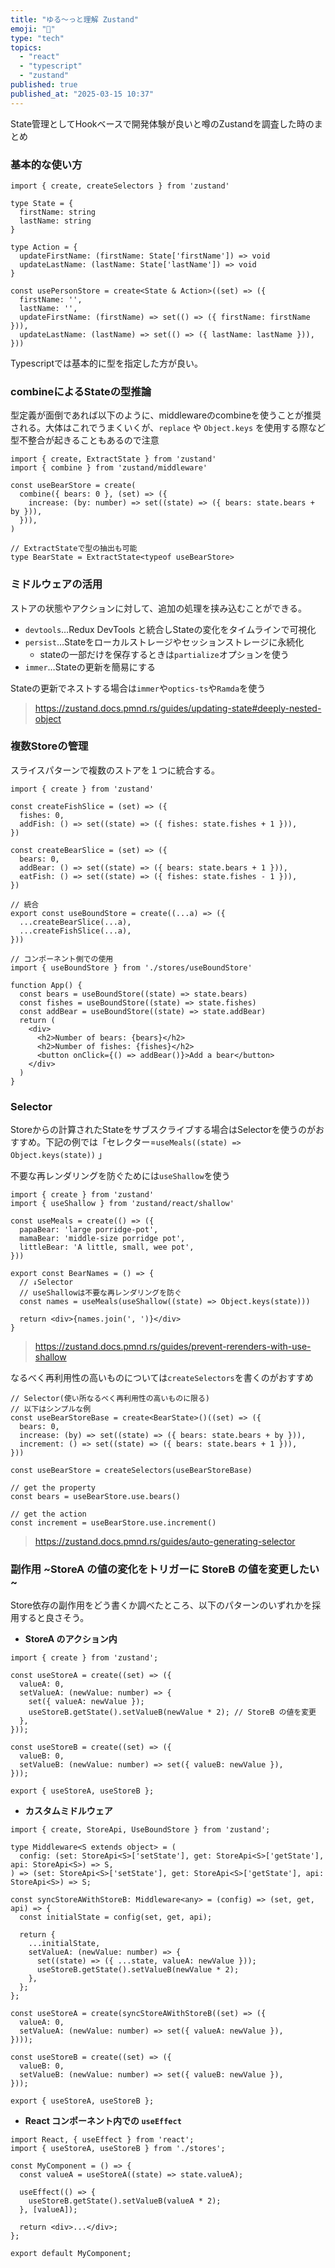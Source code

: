 ```yaml
---
title: "ゆる〜っと理解 Zustand"
emoji: "🧸"
type: "tech"
topics:
  - "react"
  - "typescript"
  - "zustand"
published: true
published_at: "2025-03-15 10:37"
---
```


State管理としてHookベースで開発体験が良いと噂のZustandを調査した時のまとめ

### 基本的な使い方

```tsx
import { create, createSelectors } from 'zustand'

type State = {
  firstName: string
  lastName: string
}

type Action = {
  updateFirstName: (firstName: State['firstName']) => void
  updateLastName: (lastName: State['lastName']) => void
}

const usePersonStore = create<State & Action>((set) => ({
  firstName: '',
  lastName: '',
  updateFirstName: (firstName) => set(() => ({ firstName: firstName })),
  updateLastName: (lastName) => set(() => ({ lastName: lastName })),
}))
```

Typescriptでは基本的に型を指定した方が良い。

### combineによるStateの型推論

型定義が面倒であれば以下のように、middlewareのcombineを使うことが推奨される。大体はこれでうまくいくが、`replace` や `Object.keys` を使用する際など型不整合が起きることもあるので注意

```tsx
import { create, ExtractState } from 'zustand'
import { combine } from 'zustand/middleware'

const useBearStore = create(
  combine({ bears: 0 }, (set) => ({
    increase: (by: number) => set((state) => ({ bears: state.bears + by })),
  })),
)

// ExtractStateで型の抽出も可能
type BearState = ExtractState<typeof useBearStore>
```

### ミドルウェアの活用

ストアの状態やアクションに対して、追加の処理を挟み込むことができる。

- `devtools`…Redux DevTools と統合しStateの変化をタイムラインで可視化
- `persist`…Stateをローカルストレージやセッションストレージに永続化
    - stateの一部だけを保存するときは`partialize`オプションを使う
- `immer`…Stateの更新を簡易にする

Stateの更新でネストする場合は`immer`や`optics-ts`や`Ramda`を使う

> https://zustand.docs.pmnd.rs/guides/updating-state#deeply-nested-object
> 

### 複数Storeの管理

スライスパターンで複数のストアを１つに統合する。

```tsx
import { create } from 'zustand'

const createFishSlice = (set) => ({
  fishes: 0,
  addFish: () => set((state) => ({ fishes: state.fishes + 1 })),
})

const createBearSlice = (set) => ({
  bears: 0,
  addBear: () => set((state) => ({ bears: state.bears + 1 })),
  eatFish: () => set((state) => ({ fishes: state.fishes - 1 })),
})

// 統合
export const useBoundStore = create((...a) => ({
  ...createBearSlice(...a),
  ...createFishSlice(...a),
}))

// コンポーネント側での使用
import { useBoundStore } from './stores/useBoundStore'

function App() {
  const bears = useBoundStore((state) => state.bears)
  const fishes = useBoundStore((state) => state.fishes)
  const addBear = useBoundStore((state) => state.addBear)
  return (
    <div>
      <h2>Number of bears: {bears}</h2>
      <h2>Number of fishes: {fishes}</h2>
      <button onClick={() => addBear()}>Add a bear</button>
    </div>
  )
}

```

### Selector

Storeからの計算されたStateをサブスクライブする場合はSelectorを使うのがおすすめ。下記の例では「セレクター=`useMeals((state) => Object.keys(state))` 」

不要な再レンダリングを防ぐためには`useShallow`を使う

```tsx
import { create } from 'zustand'
import { useShallow } from 'zustand/react/shallow'

const useMeals = create(() => ({
  papaBear: 'large porridge-pot',
  mamaBear: 'middle-size porridge pot',
  littleBear: 'A little, small, wee pot',
}))

export const BearNames = () => {
  // ↓Selector
  // useShallowは不要な再レンダリングを防ぐ
  const names = useMeals(useShallow((state) => Object.keys(state)))

  return <div>{names.join(', ')}</div>
}
```

> https://zustand.docs.pmnd.rs/guides/prevent-rerenders-with-use-shallow
> 

なるべく再利用性の高いものについては`createSelectors`を書くのがおすすめ

```tsx
// Selector(使い所なるべく再利用性の高いものに限る)
// 以下はシンプルな例
const useBearStoreBase = create<BearState>()((set) => ({
  bears: 0,
  increase: (by) => set((state) => ({ bears: state.bears + by })),
  increment: () => set((state) => ({ bears: state.bears + 1 })),
}))

const useBearStore = createSelectors(useBearStoreBase)

// get the property
const bears = useBearStore.use.bears()

// get the action
const increment = useBearStore.use.increment()
```

> https://zustand.docs.pmnd.rs/guides/auto-generating-selector
> 

### 副作用 ~StoreA の値の変化をトリガーに StoreB の値を変更したい~

Store依存の副作用をどう書くか調べたところ、以下のパターンのいずれかを採用すると良さそう。

- **StoreA のアクション内**

```tsx
import { create } from 'zustand';

const useStoreA = create((set) => ({
  valueA: 0,
  setValueA: (newValue: number) => {
    set({ valueA: newValue });
    useStoreB.getState().setValueB(newValue * 2); // StoreB の値を変更
  },
}));

const useStoreB = create((set) => ({
  valueB: 0,
  setValueB: (newValue: number) => set({ valueB: newValue }),
}));

export { useStoreA, useStoreB };
```

- **カスタムミドルウェア**

```tsx
import { create, StoreApi, UseBoundStore } from 'zustand';

type Middleware<S extends object> = (
  config: (set: StoreApi<S>['setState'], get: StoreApi<S>['getState'], api: StoreApi<S>) => S,
) => (set: StoreApi<S>['setState'], get: StoreApi<S>['getState'], api: StoreApi<S>) => S;

const syncStoreAWithStoreB: Middleware<any> = (config) => (set, get, api) => {
  const initialState = config(set, get, api);

  return {
    ...initialState,
    setValueA: (newValue: number) => {
      set((state) => ({ ...state, valueA: newValue }));
      useStoreB.getState().setValueB(newValue * 2);
    },
  };
};

const useStoreA = create(syncStoreAWithStoreB((set) => ({
  valueA: 0,
  setValueA: (newValue: number) => set({ valueA: newValue }),
})));

const useStoreB = create((set) => ({
  valueB: 0,
  setValueB: (newValue: number) => set({ valueB: newValue }),
}));

export { useStoreA, useStoreB };
```

- **React コンポーネント内での `useEffect`**

```tsx
import React, { useEffect } from 'react';
import { useStoreA, useStoreB } from './stores';

const MyComponent = () => {
  const valueA = useStoreA((state) => state.valueA);

  useEffect(() => {
    useStoreB.getState().setValueB(valueA * 2);
  }, [valueA]);

  return <div>...</div>;
};

export default MyComponent;
```